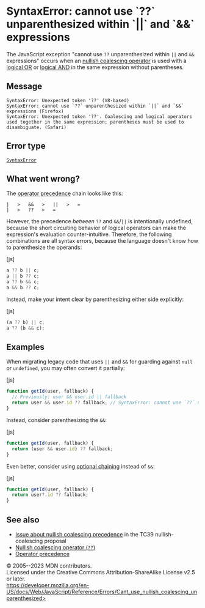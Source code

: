 SyntaxError: cannot use \`??\` unparenthesized within \`\|\|\` and \`&&\` expressions
=====================================================================================


The JavaScript exception \"cannot use `??` unparenthesized within `||`
and `&&` expressions\" occurs when an [nullish coalescing
operator](../operators/nullish_coalescing) is used with a [logical
OR](../operators/logical_or) or [logical AND](../operators/logical_and)
in the same expression without parentheses.



Message
-------


```text
SyntaxError: Unexpected token '??' (V8-based)
SyntaxError: cannot use `??` unparenthesized within `||` and `&&` expressions (Firefox)
SyntaxError: Unexpected token '??'. Coalescing and logical operators used together in the same expression; parentheses must be used to disambiguate. (Safari)
```




Error type 
----------


[`SyntaxError`](../global_objects/syntaxerror)




What went wrong? 
----------------


The [operator precedence](../operators/operator_precedence) chain looks
like this:

```text
|   >   &&   >   ||   >   =
|   >   ??   >   =
```

However, the precedence *between* `??` and `&&`/`||` is intentionally
undefined, because the short circuiting behavior of logical operators
can make the expression\'s evaluation counter-intuitive. Therefore, the
following combinations are all syntax errors, because the language
doesn\'t know how to parenthesize the operands:



[js]


```js
a ?? b || c;
a || b ?? c;
a ?? b && c;
a && b ?? c;
```


Instead, make your intent clear by parenthesizing either side
explicitly:



[js]


```js
(a ?? b) || c;
a ?? (b && c);
```





Examples
--------


When migrating legacy code that uses `||` and `&&` for guarding against
`null` or `undefined`, you may often convert it partially:



[js]


```js
function getId(user, fallback) {
  // Previously: user && user.id || fallback
  return user && user.id ?? fallback; // SyntaxError: cannot use `??` unparenthesized within `||` and `&&` expressions
}
```


Instead, consider parenthesizing the `&&`:



[js]


```js
function getId(user, fallback) {
  return (user && user.id) ?? fallback;
}
```


Even better, consider using [optional
chaining](../operators/optional_chaining) instead of `&&`:



[js]


```js
function getId(user, fallback) {
  return user?.id ?? fallback;
}
```





See also 
--------


-   [Issue about nullish coalescing
    precedence](https://github.com/tc39/proposal-nullish-coalescing/issues/15)
    in the TC39 nullish-coalescing proposal
-   [Nullish coalescing operator
    (`??`)](../operators/nullish_coalescing)
-   [Operator precedence](../operators/operator_precedence)




© 2005--2023 MDN contributors.\
Licensed under the Creative Commons Attribution-ShareAlike License v2.5
or later.\
https://developer.mozilla.org/en-US/docs/Web/JavaScript/Reference/Errors/Cant_use_nullish_coalescing_unparenthesized>

